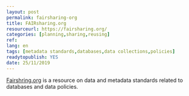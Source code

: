 ```yaml
---
layout: post 
permalink: fairsharing-org
title: FAIRsharing.org
resourceurl: https://fairsharing.org/
categories: [planning,sharing,reusing]
ref: 
lang: en
tags: [metadata standards,databases,data collections,policies]
readytopublish: YES
date: 25/11/2019
---
```

[Fairshring.org](https://fairsharing.org/) is a resource on data and metadata standards related to databases and data policies.